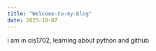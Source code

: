 ```yaml
---
title: "Welcome-to-my-blog"
date: 2025-10-07
---
```


i am in cis1702, learning about python and github 
